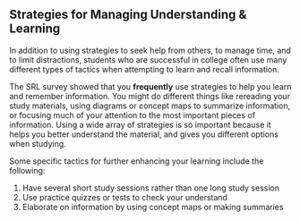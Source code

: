 ## Strategies for Managing Understanding & Learning

In addition to using strategies to seek help from others, to manage time, and to limit distractions, students who are successful in college often use many different types of tactics when attempting to learn and recall information.

The SRL survey showed that you **frequently** use strategies to help you learn and remember information. You might do different things like rereading your study materials, using diagrams or concept maps to summarize information, or focusing much of your attention to the most important pieces of information. Using a wide array of strategies is so important because it helps you better understand the material, and gives you different options when studying.

Some specific tactics for further enhancing your learning include the following: 

1.	Have several short study sessions rather than one long study session
2.	Use practice quizzes or tests to check your understand 
3.	Elaborate on information by using concept maps or making summaries
